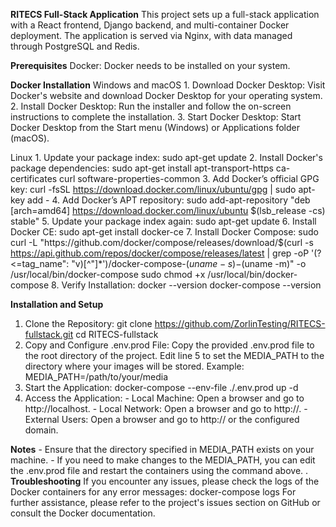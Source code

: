 **RITECS Full-Stack Application**
This project sets up a full-stack application with a React frontend, Django backend, and multi-container Docker deployment. The application is served via Nginx, with data managed through PostgreSQL and Redis.

**Prerequisites**
  Docker: Docker needs to be installed on your system.
  
**Docker Installation**
  Windows and macOS
    1. Download Docker Desktop:
      Visit Docker's website and download Docker Desktop for your operating system.
    2. Install Docker Desktop:
      Run the installer and follow the on-screen instructions to complete the installation.
    3. Start Docker Desktop:
      Start Docker Desktop from the Start menu (Windows) or Applications folder (macOS).
      
  Linux
    1. Update your package index:
      sudo apt-get update
    2. Install Docker's package dependencies:
      sudo apt-get install apt-transport-https ca-certificates curl software-properties-common
    3. Add Docker’s official GPG key:
      curl -fsSL https://download.docker.com/linux/ubuntu/gpg | sudo apt-key add -
    4. Add Docker’s APT repository:
      sudo add-apt-repository "deb [arch=amd64] https://download.docker.com/linux/ubuntu $(lsb_release -cs) stable"
    5. Update your package index again:
      sudo apt-get update
    6. Install Docker CE:
      sudo apt-get install docker-ce
    7. Install Docker Compose:
      sudo curl -L "https://github.com/docker/compose/releases/download/$(curl -s https://api.github.com/repos/docker/compose/releases/latest | grep -oP '(?<=tag_name": "v)[^"]*')/docker-compose-$(uname -s)-$(uname -m)" -o /usr/local/bin/docker-compose
      sudo chmod +x /usr/local/bin/docker-compose
    8. Verify Installation:
      docker --version
      docker-compose --version


**Installation and Setup**
  1. Clone the Repository:
    git clone https://github.com/ZorlinTesting/RITECS-fullstack.git
    cd RITECS-fullstack
  2. Copy and Configure .env.prod File:
    Copy the provided .env.prod file to the root directory of the project.
    Edit line 5 to set the MEDIA_PATH to the directory where your images will be stored.
      Example:
        MEDIA_PATH=/path/to/your/media
  3. Start the Application:
    docker-compose --env-file ./.env.prod up -d
  4. Access the Application:
    - Local Machine: Open a browser and go to http://localhost.
    - Local Network: Open a browser and go to http://<machine-ip>.
    - External Users: Open a browser and go to http://<public-ip> or the configured domain.
     
**Notes**
    - Ensure that the directory specified in MEDIA_PATH exists on your machine.
    - If you need to make changes to the MEDIA_PATH, you can edit the .env.prod file and restart the containers using the command above.
    .
**Troubleshooting**
  If you encounter any issues, please check the logs of the Docker containers for any error messages:
    docker-compose logs
  For further assistance, please refer to the project's issues section on GitHub or consult the Docker documentation.
